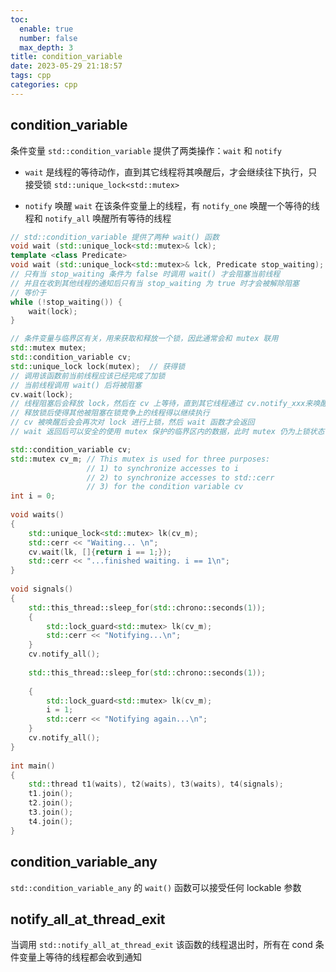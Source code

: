 ```yaml
---
toc:
  enable: true
  number: false
  max_depth: 3
title: condition_variable
date: 2023-05-29 21:18:57
tags: cpp
categories: cpp
---
```


## condition_variable

条件变量 `std::condition_variable` 提供了两类操作：`wait` 和 `notify`

- `wait` 是线程的等待动作，直到其它线程将其唤醒后，才会继续往下执行，只接受锁 `std::unique_lock<std::mutex>`

- `notify` 唤醒 `wait` 在该条件变量上的线程，有 `notify_one` 唤醒一个等待的线程和 `notify_all` 唤醒所有等待的线程

```cpp
// std::condition_variable 提供了两种 wait() 函数
void wait (std::unique_lock<std::mutex>& lck);
template <class Predicate>
void wait (std::unique_lock<std::mutex>& lck, Predicate stop_waiting);
// 只有当 stop_waiting 条件为 false 时调用 wait() 才会阻塞当前线程
// 并且在收到其他线程的通知后只有当 stop_waiting 为 true 时才会被解除阻塞
// 等价于
while (!stop_waiting()) {
    wait(lock);
}

// 条件变量与临界区有关，用来获取和释放一个锁，因此通常会和 mutex 联用
std::mutex mutex;
std::condition_variable cv;
std::unique_lock lock(mutex);  // 获得锁
// 调用该函数前当前线程应该已经完成了加锁
// 当前线程调用 wait() 后将被阻塞
cv.wait(lock);  
// 线程阻塞后会释放 lock，然后在 cv 上等待，直到其它线程通过 cv.notify_xxx来唤醒当前线程
// 释放锁后使得其他被阻塞在锁竞争上的线程得以继续执行
// cv 被唤醒后会会再次对 lock 进行上锁，然后 wait 函数才会返回
// wait 返回后可以安全的使用 mutex 保护的临界区内的数据，此时 mutex 仍为上锁状态

std::condition_variable cv;
std::mutex cv_m; // This mutex is used for three purposes:
                 // 1) to synchronize accesses to i
                 // 2) to synchronize accesses to std::cerr
                 // 3) for the condition variable cv
int i = 0;
 
void waits()
{
    std::unique_lock<std::mutex> lk(cv_m);
    std::cerr << "Waiting... \n";
    cv.wait(lk, []{return i == 1;});
    std::cerr << "...finished waiting. i == 1\n";
}
 
void signals()
{
    std::this_thread::sleep_for(std::chrono::seconds(1));
    {
        std::lock_guard<std::mutex> lk(cv_m);
        std::cerr << "Notifying...\n";
    }
    cv.notify_all();
 
    std::this_thread::sleep_for(std::chrono::seconds(1));
 
    {
        std::lock_guard<std::mutex> lk(cv_m);
        i = 1;
        std::cerr << "Notifying again...\n";
    }
    cv.notify_all();
}
 
int main()
{
    std::thread t1(waits), t2(waits), t3(waits), t4(signals);
    t1.join(); 
    t2.join(); 
    t3.join();
    t4.join();
}
```
## condition_variable_any

`std::condition_variable_any` 的 `wait()` 函数可以接受任何 lockable 参数

## notify_all_at_thread_exit

 当调用 `std::notify_all_at_thread_exit` 该函数的线程退出时，所有在 cond 条件变量上等待的线程都会收到通知